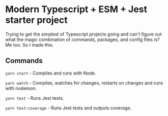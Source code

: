 # Modern Typescript + ESM + Jest starter project

Trying to get the simplest of Typescript projects going and can't figure out what the magic combination of commands, packages,  and config files is? Me too. So I made this.

## Commands

`yarn start` - Compiles and runs with Node.

`yarn watch` - Compiles, watches for changes, restarts on changes and runs with nodemon.

`yarn test` - Runs Jest tests.

`yarn test:coverage` - Runs Jest tests and outputs coverage.